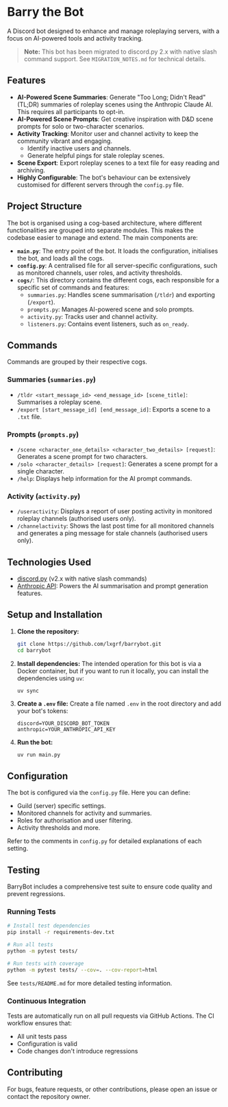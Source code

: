 # Barry the Bot

A Discord bot designed to enhance and manage roleplaying servers, with a focus on AI-powered tools and activity tracking.

> **Note:** This bot has been migrated to discord.py 2.x with native slash command support. See `MIGRATION_NOTES.md` for technical details.

## Features

-   **AI-Powered Scene Summaries**: Generate "Too Long; Didn't Read" (TL;DR) summaries of roleplay scenes using the Anthropic Claude AI. This requires all participants to opt-in.
-   **AI-Powered Scene Prompts**: Get creative inspiration with D&D scene prompts for solo or two-character scenarios.
-   **Activity Tracking**: Monitor user and channel activity to keep the community vibrant and engaging.
    -   Identify inactive users and channels.
    -   Generate helpful pings for stale roleplay scenes.
-   **Scene Export**: Export roleplay scenes to a text file for easy reading and archiving.
-   **Highly Configurable**: The bot's behaviour can be extensively customised for different servers through the `config.py` file.

## Project Structure

The bot is organised using a cog-based architecture, where different functionalities are grouped into separate modules. This makes the codebase easier to manage and extend. The main components are:

-   **`main.py`**: The entry point of the bot. It loads the configuration, initialises the bot, and loads all the cogs.
-   **`config.py`**: A centralised file for all server-specific configurations, such as monitored channels, user roles, and activity thresholds.
-   **`cogs/`**: This directory contains the different cogs, each responsible for a specific set of commands and features:
    -   `summaries.py`: Handles scene summarisation (`/tldr`) and exporting (`/export`).
    -   `prompts.py`: Manages AI-powered scene and solo prompts.
    -   `activity.py`: Tracks user and channel activity.
    -   `listeners.py`: Contains event listeners, such as `on_ready`.

## Commands

Commands are grouped by their respective cogs.

### Summaries (`summaries.py`)
-   `/tldr <start_message_id> <end_message_id> [scene_title]`: Summarises a roleplay scene.
-   `/export [start_message_id] [end_message_id]`: Exports a scene to a `.txt` file.

### Prompts (`prompts.py`)
-   `/scene <character_one_details> <character_two_details> [request]`: Generates a scene prompt for two characters.
-   `/solo <character_details> [request]`: Generates a scene prompt for a single character.
-   `/help`: Displays help information for the AI prompt commands.

### Activity (`activity.py`)
-   `/useractivity`: Displays a report of user posting activity in monitored roleplay channels (authorised users only).
-   `/channelactivity`: Shows the last post time for all monitored channels and generates a ping message for stale channels (authorised users only).

## Technologies Used

-   [discord.py](https://github.com/Rapptz/discord.py) (v2.x with native slash commands)
-   [Anthropic API](https://www.anthropic.com/): Powers the AI summarisation and prompt generation features.

## Setup and Installation

1.  **Clone the repository:**
    ```bash
    git clone https://github.com/lxgrf/barrybot.git
    cd barrybot
    ```

2.  **Install dependencies:**
    The intended operation for this bot is via a Docker container, but if you want to run it locally, you can install the dependencies using `uv`:
    ```
    uv sync
    ```

3.  **Create a `.env` file:**
    Create a file named `.env` in the root directory and add your bot's tokens:
    ```
    discord=YOUR_DISCORD_BOT_TOKEN
    anthropic=YOUR_ANTHROPIC_API_KEY
    ```

4.  **Run the bot:**
    ```bash
    uv run main.py
    ```

## Configuration

The bot is configured via the `config.py` file. Here you can define:
-   Guild (server) specific settings.
-   Monitored channels for activity and summaries.
-   Roles for authorisation and user filtering.
-   Activity thresholds and more.

Refer to the comments in `config.py` for detailed explanations of each setting.

## Testing

BarryBot includes a comprehensive test suite to ensure code quality and prevent regressions.

### Running Tests

```bash
# Install test dependencies
pip install -r requirements-dev.txt

# Run all tests
python -m pytest tests/

# Run tests with coverage
python -m pytest tests/ --cov=. --cov-report=html
```

See `tests/README.md` for more detailed testing information.

### Continuous Integration

Tests are automatically run on all pull requests via GitHub Actions. The CI workflow ensures that:
- All unit tests pass
- Configuration is valid
- Code changes don't introduce regressions

## Contributing

For bugs, feature requests, or other contributions, please open an issue or contact the repository owner.
